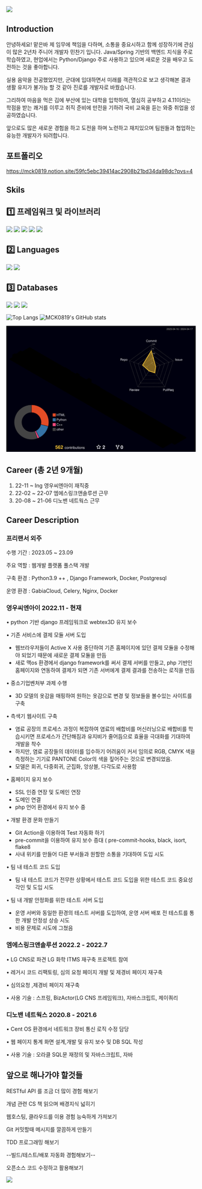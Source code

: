 <img src="https://capsule-render.vercel.app/api?type=waving&color=gradient&customColorList=30&height=200&section=header&text=Welcome!&fontSize=65&fontColor=ffffff&fontAlignY=35" />

## Introduction
안녕하세요! 
맡은바 제 임무에 책임을 다하며, 소통을 중요시하고 함께 성장하기에 관심이 많은 2년차 주니어 개발자 민찬기 입니다.
Java/Spring 기반의 백엔드 지식을 주로 학습하였고, 현업에서는 Python/Django 주로 사용하고 있으며 새로운 것을 배우고 도전하는 것을 좋아합니다.

실용 음악을 전공했었지만, 군대에 입대하면서 미래를 객관적으로 보고 생각해본 결과 생활 유지가 불가능 할 것 같아 진로를 개발자로 바꿨습니다.

그리하여 마음을 먹은 김에 부산에 있는 대학을 입학하여, 열심히 공부하고 4.11이라는 학점을 받는 쾌거를 이루고 취직 준비에 만전을 기하려 국비 교육을 듣는 와중 취업을 성공하였습니다.

앞으로도 많은 새로운 경험을 하고 도전을 하며 노련하고 재치있으며 팀원들과 협업하는 유능한 개발자가 되려합니다.
## 포트폴리오

https://mck0819.notion.site/59fc5ebc39414ac2908b21bd34da98dc?pvs=4

## Skils

## 1️⃣ 프레임워크 및 라이브러리
<img src="https://img.shields.io/badge/Django-092E20?style=flat&logo=Django&logoColor=white"/> <img src="https://img.shields.io/badge/Selenium-43B02A?style=flat&logo=selenium&logoColor=white"/> <img src="https://img.shields.io/badge/Celery-37814A?style=flat&logo=celery&logoColor=white"/> <img src="https://img.shields.io/badge/Pycharm-000000?style=flat&logo=pycharm&logoColor=white"/>
<img src="https://img.shields.io/badge/VSCODE-007ACC?style=flat&logo=visualstudiocode&logoColor=white"/>

## 2️⃣ Languages
<img src="https://img.shields.io/badge/Python-3776AB?style=flat&logo=Python&logoColor=white"/> <img src="https://img.shields.io/badge/JavaScript-F7DF1E?style=flat&logo=javascript&logoColor=white"/>

## 3️⃣ Databases
<img src="https://img.shields.io/badge/PostgreSQL-4169E1?style=flat&logo=postgresql&logoColor=white"/> <img src="https://img.shields.io/badge/Mysql-4479A1?style=flat&logo=mysql&logoColor=white"/> <img src="https://img.shields.io/badge/Oracle-F80000?style=flat&logo=oracle&logoColor=white"/>

![Top Langs](https://github-readme-stats.vercel.app/api/top-langs/?username=MCK0819&layout=compact&theme=dark) ![MCK0819's GitHub stats](https://github-readme-stats.vercel.app/api?username=MCK0819&show_icons=true&theme=tokyonight)

![](./profile-3d-contrib/profile-night-rainbow.svg)

## Career (총 2년 9개월)
1. 22-11 ~ Ing   영우씨엔아이 재직중
2. 22-02 ~ 22-07 엠에스링크앤솔루션 근무 
3. 20-08 ~ 21-06 디노밴 네트웍스 근무 

## Career Description

### 프리랜서 외주

수행 기간 : 2023.05 ~ 23.09

주요 역할 : 웹개발 플랫폼 풀스택 개발

구축 환경 :  Python3.9 ++ , Django Framework, Docker, Postgresql

운영 환경 : GabiaCloud, Celery, Nginx, Docker

### 영우씨엔아이   2022.11 - 현재

• python 기반 django 프레임워크로 webtex3D 유지 보수

• 기존 서비스에 결제 모듈 서버 도입

- 웹브라우저들이 Active X 사용 중단하여 기존 홈페이지에 있던 결제 모듈을 수정해야 되었기 때문에 새로운 결제 모듈을 만듬
- 새로 맥os 환경에서 django framework를 써서 결제 서버를 만들고, php 기반인 홈페이지와 연동하여 결제가 되면 기존 서버에게 결제 결과를 전송하는 로직을 만듬

• 중소기업벤처부 과제 수행

- 3D 모델의 옷감을 매핑하여 원하는 옷감으로 변경 및 정보들을 볼수있는 사이트를 구축

• 측색기 웹사이트 구축

- 염료 공장의 프로세스 과정이 복잡하여 염료의 배합비를 머신러닝으로 배합비를 학습시키면 프로세스가 간단해짐과 유지비가 줄어듬으로 효율을 극대화를 기대하여 개발을 착수
- 하지만, 염료 공장들의 데이터를 입수하기 어려움이 커서 임의로 RGB, CMYK 색을 측정하는 기기로 PANTONE Color의 색을 짚어주는 것으로 변경되었음.
- 모델은 회귀, 다중회귀, 군집화, 앙상블, 다각도로 사용함

• 홈페이지 유지 보수

- SSL 인증 연장 및 도메인 연장
- 도메인 연결
- php 언어 환경에서 유지 보수 중

• 개발 환경 문화 만들기

- Git Action을 이용하여 Test 자동화 하기
- pre-commit을 이용하여 유지 보수 증대 ( pre-commit-hooks, black, isort, flake8
- 사내 위키를 만들어 다른 부서들과 원할한 소통을 기대하여 도입 시도

• 팀 내 테스트 코드 도입

- 팀 내 테스트 코드가 전무한 상황에서 테스트 코드 도입을 위한 테스트 코드 중요성 각인 및 도입 시도

• 팀 내 개발 안정화를 위한 테스트 서버 도입

- 운영 서버와 동일한 환경의 테스트 서버를 도입하여, 운영 서버 배포 전 테스트를 통한 개발 안정성 상승 시도
- 비용 문제로 시도에 그쳤음

 
### 엠에스링크앤솔루션 2022.2 - 2022.7

• LG CNS로 파견 LG 화학 ITMS 재구축 프로젝트 참여

• 레거시 코드 리팩토링, 심의 요청 페이지 개발 및 제경비 페이지 재구축

• 심의요청 ,제경비 페이지 재구축

• 사용 기술 : 스프링, BizActor(LG CNS 프레임워크), 자바스크립트, 제이쿼리 

### 디노밴 네트웍스  2020.8 - 2021.6

• Cent OS 환경에서 네트워크 장비 통신 로직 수정 담당

• 웹 페이지 통계 화면 설계,개발 및 유지 보수 및 DB SQL 작성

• 사용 기술 : 오라클 SQL문 재정의 및 자바스크립트, 자바

## 앞으로 해나가야 할것들
RESTful API 를 조금 더 많이 경험 해보기

개념 관련 CS 책 읽으며 배경지식 넓히기

웹호스팅, 클라우드를 이용 경험 능숙하게 가져보기

Git 커밋할때 메시지를 깔끔하게 만들기

TDD 프로그래밍 해보기

--빌드/테스트/배포 자동화 경험해보기--

오픈소스 코드 수정하고 활용해보기

<img src="https://capsule-render.vercel.app/api?type=waving&color=gradient&customColorList=30&height=200&section=footer&text=Bye!&fontSize=55&fontColor=ffffff&fontAlignY=65" />
